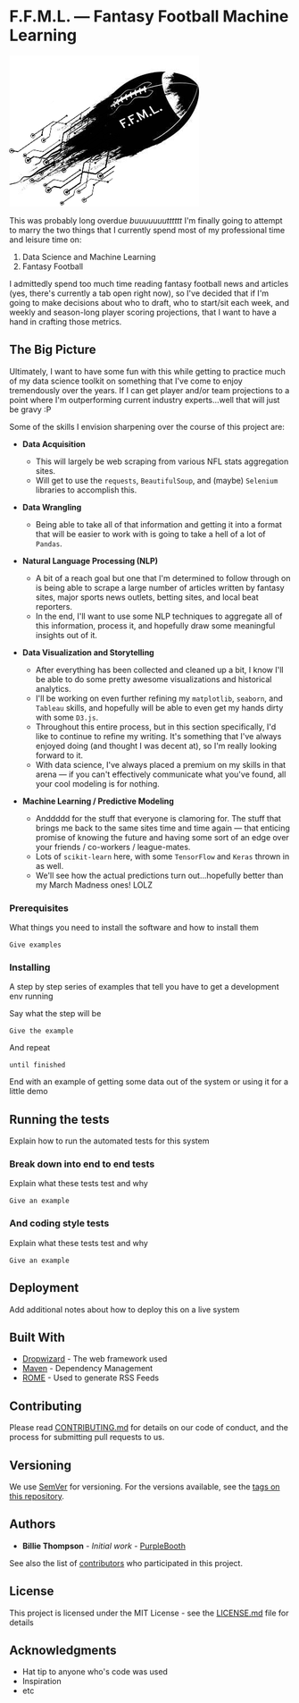 # F.F.M.L. — Fantasy Football Machine Learning

![FFML-logo](https://github.com/dodgemcintosh/FFML/blob/master/assets/FFML-logo-1%20copy.png)

This was probably long overdue _buuuuuuutttttt_ I'm finally going to attempt to marry the two things that I currently spend most of my professional time and leisure time on:

1. Data Science and Machine Learning
2. Fantasy Football

I admittedly spend too much time reading fantasy football news and articles (yes, there's currently a tab open right now), so I've decided that if I'm going to make decisions about who to draft, who to start/sit each week, and weekly and season-long player scoring projections, that I want to have a hand in crafting those metrics.

## The Big Picture

Ultimately, I want to have some fun with this while getting to practice much of my data science toolkit on something that I've come to enjoy tremendously over the years. If I can get player and/or team projections to a point where I'm outperforming current industry experts...well that will just be gravy :P

Some of the skills I envision sharpening over the course of this project are:

- **Data Acquisition**
    - This will largely be web scraping from various NFL stats aggregation sites.
    - Will get to use the `requests`, `BeautifulSoup`, and (maybe) `Selenium` libraries to accomplish this.

- **Data Wrangling**
    - Being able to take all of that information and getting it into a format that will be easier to work with is going to take a hell of a lot of `Pandas`.

- **Natural Language Processing (NLP)**
    - A bit of a reach goal but one that I'm determined to follow through on is being able to scrape a large number of articles written by fantasy sites, major sports news outlets, betting sites, and local beat reporters.
    - In the end, I'll want to use some NLP techniques to aggregate all of this information, process it, and hopefully draw some meaningful insights out of it.

- **Data Visualization and Storytelling**
    - After everything has been collected and cleaned up a bit, I know I'll be able to do some pretty awesome visualizations and historical analytics.
    - I'll be working on even further refining my `matplotlib`, `seaborn`, and `Tableau` skills, and hopefully will be able to even get my hands dirty with some `D3.js`.
    - Throughout this entire process, but in this section specifically, I'd like to continue to refine my writing. It's something that I've always enjoyed doing (and thought I was decent at), so I'm really looking forward to it.
    - With data science, I've always placed a premium on my skills in that arena — if you can't effectively communicate what you've found, all your cool modeling is for nothing.

- **Machine Learning / Predictive Modeling**
    - Anddddd for the stuff that everyone is clamoring for. The stuff that brings me back to the same sites time and time again — that enticing promise of knowing the future and having some sort of an edge over your friends / co-workers / league-mates.
    - Lots of `scikit-learn` here, with some `TensorFlow` and `Keras` thrown in as well.
    - We'll see how the actual predictions turn out...hopefully better than my March Madness ones! LOLZ

### Prerequisites

What things you need to install the software and how to install them

```
Give examples
```

### Installing

A step by step series of examples that tell you have to get a development env running

Say what the step will be

```
Give the example
```

And repeat

```
until finished
```

End with an example of getting some data out of the system or using it for a little demo

## Running the tests

Explain how to run the automated tests for this system

### Break down into end to end tests

Explain what these tests test and why

```
Give an example
```

### And coding style tests

Explain what these tests test and why

```
Give an example
```

## Deployment

Add additional notes about how to deploy this on a live system

## Built With

* [Dropwizard](http://www.dropwizard.io/1.0.2/docs/) - The web framework used
* [Maven](https://maven.apache.org/) - Dependency Management
* [ROME](https://rometools.github.io/rome/) - Used to generate RSS Feeds

## Contributing

Please read [CONTRIBUTING.md](https://gist.github.com/PurpleBooth/b24679402957c63ec426) for details on our code of conduct, and the process for submitting pull requests to us.

## Versioning

We use [SemVer](http://semver.org/) for versioning. For the versions available, see the [tags on this repository](https://github.com/your/project/tags). 

## Authors

* **Billie Thompson** - *Initial work* - [PurpleBooth](https://github.com/PurpleBooth)

See also the list of [contributors](https://github.com/your/project/contributors) who participated in this project.

## License

This project is licensed under the MIT License - see the [LICENSE.md](LICENSE.md) file for details

## Acknowledgments

* Hat tip to anyone who's code was used
* Inspiration
* etc